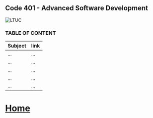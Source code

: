 ## Code 401 - Advanced Software Development
![LTUC](https://img.alwakeelnews.com/Content/Upload/small/8202013104316907594295.jpg)

### TABLE OF CONTENT 

**Subject** | **link**
------------ | -------------
... | ...
... | ...
... | ...
... | ...
... | ...


# [Home](https://malakmomani.github.io/reading-notes/)
